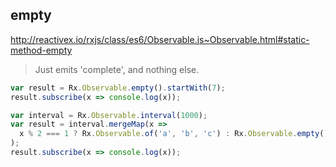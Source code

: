 ## empty

http://reactivex.io/rxjs/class/es6/Observable.js~Observable.html#static-method-empty

> Just emits 'complete', and nothing else.

```js
var result = Rx.Observable.empty().startWith(7);
result.subscribe(x => console.log(x));
```

```js
var interval = Rx.Observable.interval(1000);
var result = interval.mergeMap(x =>
  x % 2 === 1 ? Rx.Observable.of('a', 'b', 'c') : Rx.Observable.empty()
);
result.subscribe(x => console.log(x));
```
